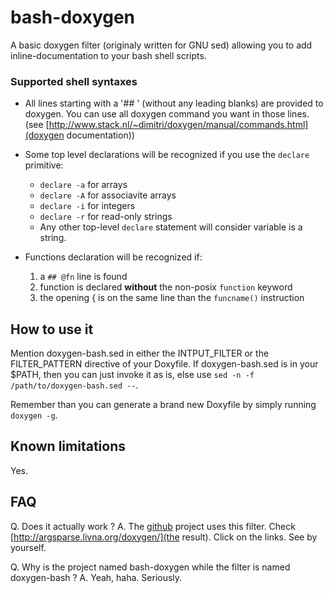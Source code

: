 bash-doxygen
============

A basic doxygen filter (originaly written for GNU sed) allowing you to
add inline-documentation to your bash shell scripts.

### Supported shell syntaxes

* All lines starting with a '## ' (without any leading blanks) are
  provided to doxygen. You can use all doxygen command you want in
  those lines. (see
  [http://www.stack.nl/~dimitri/doxygen/manual/commands.html](doxygen
  documentation))

* Some top level declarations will be recognized if you use the
  `declare` primitive: 
  * `declare -a` for arrays
  * `declare -A` for associavite arrays
  * `declare -i` for integers
  * `declare -r` for read-only strings
  * Any other top-level `declare` statement will consider variable is a string.

* Functions declaration will be recognized if:
  1. a `## @fn` line is found
  2. function is declared **without** the non-posix `function` keyword
  3. the opening { is on the same line than the `funcname()` instruction

How to use it
-------------

Mention doxygen-bash.sed in either the INTPUT_FILTER or the
FILTER_PATTERN directive of your Doxyfile. If doxygen-bash.sed is in
your $PATH, then you can just invoke it as is, else use `sed -n -f
/path/to/doxygen-bash.sed --`.

Remember than you can generate a brand new Doxyfile by simply running
`doxygen -g`.


Known limitations
-----------------

Yes.

FAQ
---

Q. Does it actually work ?
A. The [github](bash-argsparse) project uses this filter. Check
[http://argsparse.livna.org/doxygen/](the result). Click on the
links. See by yourself.

Q. Why is the project named bash-doxygen while the filter is named doxygen-bash ?
A. Yeah, haha. Seriously.



